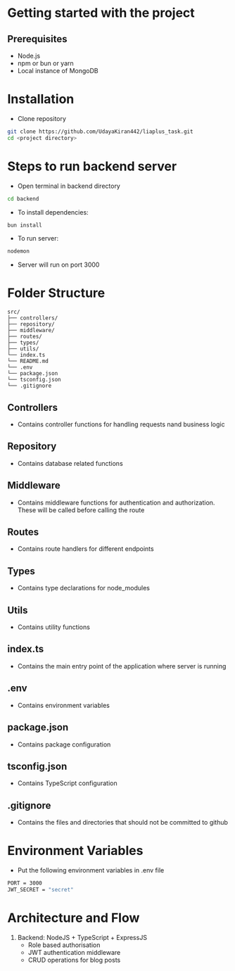 # Getting started with the project

## Prerequisites

- Node.js
- npm or bun or yarn
- Local instance of MongoDB

# Installation

- Clone repository
```sh
git clone https://github.com/UdayaKiran442/liaplus_task.git
cd <project directory>
```

# Steps to run backend server

- Open terminal in backend directory
```sh
cd backend
```
- To install dependencies:
```sh
bun install
```
- To run server:
```sh
nodemon
```

- Server will run on port 3000

# Folder Structure

```
src/
├── controllers/
├── repository/
├── middleware/
├── routes/
├── types/
├── utils/
└── index.ts
└── README.md
└── .env
└── package.json
└── tsconfig.json
└── .gitignore
```

## Controllers
- Contains controller functions for handling requests nand business logic

## Repository
- Contains database related functions

## Middleware
- Contains middleware functions for authentication and authorization. These will be called before calling the route

## Routes
- Contains route handlers for different endpoints

## Types
- Contains type declarations for node_modules

## Utils
- Contains utility functions

## index.ts
- Contains the main entry point of the application where server is running

## .env
- Contains environment variables

## package.json
- Contains package configuration

## tsconfig.json
- Contains TypeScript configuration

## .gitignore
- Contains the files and directories that should not be committed to github


# Environment Variables

- Put the following environment variables in .env file
```sh
PORT = 3000
JWT_SECRET = "secret"
```

# Architecture and Flow

1. Backend: NodeJS + TypeScript + ExpressJS
    - Role based authorisation
    - JWT authentication middleware
    - CRUD operations for blog posts

